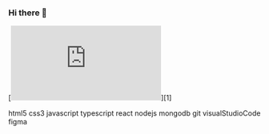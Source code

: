 ### Hi there 👋

<!--
**guillegarciac/guillegarciac** is a ✨ _special_ ✨ repository because its `README.md` (this file) appears on your GitHub profile.

Here are some ideas to get you started:

- 🔭 I’m currently working on ...
- 🌱 I’m currently learning ...
- 👯 I’m looking to collaborate on ...
- 🤔 I’m looking for help with ...
- 💬 Ask me about ...
- 📫 How to reach me: ...
- 😄 Pronouns: ...
- ⚡ Fun fact: ...
-->

[![github](https://cdn.jsdelivr.net/gh/devicons/devicon@v2.15.1/devicon.min.css)][1]

html5   css3   javascript typescript   react   nodejs   mongodb     git    visualStudioCode   figma
